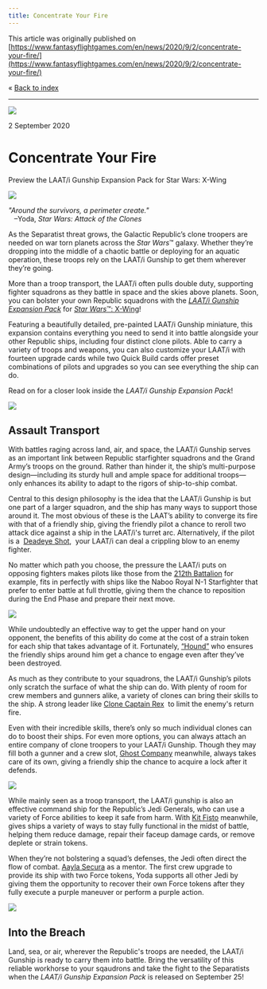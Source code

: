 ```yaml
---
title: Concentrate Your Fire
---
```


This article was originally published on [https://www.fantasyflightgames.com/en/news/2020/9/2/concentrate-your-fire/](https://www.fantasyflightgames.com/en/news/2020/9/2/concentrate-your-fire/)

&laquo; [Back to index](../index.md)

---

![](1fcf7710d51e4a770c088c54695475fa.jpg)

2 September 2020

Concentrate Your Fire
=====================

Preview the LAAT/i Gunship Expansion Pack for Star Wars: X-Wing

![](dd3e0e9e75c0541fd936aee4ff0ff91d.png)

_"Around the survivors, a perimeter create."_  
   –Yoda, _Star Wars: Attack of the Clones_

As the Separatist threat grows, the Galactic Republic’s clone troopers are needed on war torn planets across the _Star Wars_™ galaxy. Whether they’re dropping into the middle of a chaotic battle or deploying for an aquatic operation, these troops rely on the LAAT/i Gunship to get them wherever they’re going.

More than a troop transport, the LAAT/i often pulls double duty, supporting fighter squadrons as they battle in space and the skies above planets. Soon, you can bolster your own Republic squadrons with the _[LAAT/i Gunship Expansion Pack](https://www.fantasyflightgames.com/en/products/x-wing-second-edition/products/laati-gunship-expansion-pack/)_ for [_Star Wars_™: X-Wing](https://www.fantasyflightgames.com/en/products/x-wing-second-edition/)!

Featuring a beautifully detailed, pre-painted LAAT/i Gunship miniature, this expansion contains everything you need to send it into battle alongside your other Republic ships, including four distinct clone pilots. Able to carry a variety of troops and weapons, you can also customize your LAAT/i with fourteen upgrade cards while two Quick Build cards offer preset combinations of pilots and upgrades so you can see everything the ship can do.

Read on for a closer look inside the _LAAT/i Gunship Expansion Pack_!

![](ea1ac9f13b27ac74f24438a89cc2ef07.png)

Assault Transport
-----------------

With battles raging across land, air, and space, the LAAT/i Gunship serves as an important link between Republic starfighter squadrons and the Grand Army’s troops on the ground. Rather than hinder it, the ship’s multi-purpose design—including its sturdy hull and ample space for additional troops—only enhances its ability to adapt to the rigors of ship-to-ship combat.

Central to this design philosophy is the idea that the LAAT/i Gunship is but one part of a larger squadron, and the ship has many ways to support those around it. The most obvious of these is the LAAT’s ability to converge its fire with that of a friendly ship, giving the friendly pilot a chance to reroll two attack dice against a ship in the LAAT/i's turret arc. Alternatively, if the pilot is a  [Deadeye Shot,](4a9b979a0ae285e6a0689ecbb1441d92.png)  your LAAT/i can deal a crippling blow to an enemy fighter. 

No matter which path you choose, the pressure the LAAT/i puts on opposing fighters makes pilots like those from the [212th Battalion](4b5acd2bfbbe1fc55b65324e8470d486.png) for example, fits in perfectly with ships like the Naboo Royal N-1 Starfighter that prefer to enter battle at full throttle, giving them the chance to reposition during the End Phase and prepare their next move. 

![](8a8f29bbcf9341b5d70784a3d2664bb1.png)

While undoubtedly an effective way to get the upper hand on your opponent, the benefits of this ability do come at the cost of a strain token for each ship that takes advantage of it. Fortunately, [“Hound”](5d13b7f56a4adce59bbe6996af198cbd.png) who ensures the friendly ships around him get a chance to engage even after they’ve been destroyed.

As much as they contribute to your squadrons, the LAAT/i Gunship’s pilots only scratch the surface of what the ship can do. With plenty of room for crew members and gunners alike, a variety of clones can bring their skills to the ship. A strong leader like [Clone Captain Rex](ebcf96f273aa2b46bca6f018217cf8be.png)  to limit the enemy's return fire.

Even with their incredible skills, there’s only so much individual clones can do to boost their ships. For even more options, you can always attach an entire company of clone troopers to your LAAT/i Gunship. Though they may fill both a gunner and a crew slot, [Ghost Company](ff9cd52e25faf65152f2761b2a64f18c.png) meanwhile, always takes care of its own, giving a friendly ship the chance to acquire a lock after it defends.

![](947cbf1f635b4f992ab6d729199c13cb.png)

While mainly seen as a troop transport, the LAAT/i gunship is also an effective command ship for the Republic’s Jedi Generals, who can use a variety of Force abilities to keep it safe from harm. With [Kit Fisto](040009731ce6015592e50aa878712e41.png) meanwhile, gives ships a variety of ways to stay fully functional in the midst of battle, helping them reduce damage, repair their faceup damage cards, or remove deplete or strain tokens.  

When they’re not bolstering a squad’s defenses, the Jedi often direct the flow of combat. [Aayla Secura](58d2b8c4edff963f4449e126aa06421a.png) as a mentor. The first crew upgrade to provide its ship with two Force tokens, Yoda supports all other Jedi by giving them the opportunity to recover their own Force tokens after they fully execute a purple maneuver or perform a purple action.

![](ffc1cf4fd87f6784962453d11d95df20.png)

Into the Breach
---------------

Land, sea, or air, wherever the Republic's troops are needed, the LAAT/i Gunship is ready to carry them into battle. Bring the versatility of this reliable workhorse to your sqaudrons and take the fight to the Separatists when the _LAAT/i Gunship Expansion Pack_ is released on September 25!

[](http://community.fantasyflightgames.com/index.php?/forum/222-x-wing/)